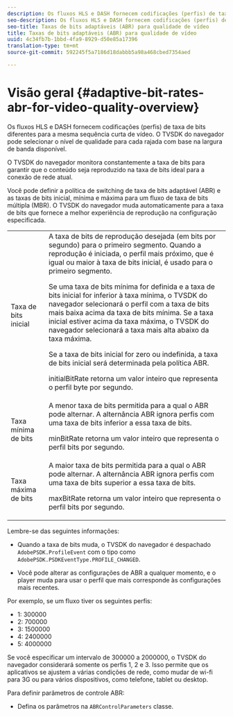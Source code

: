```yaml
---
description: Os fluxos HLS e DASH fornecem codificações (perfis) de taxa de bits diferentes para a mesma sequência curta de vídeo. O TVSDK do navegador pode selecionar o nível de qualidade para cada rajada com base na largura de banda disponível.
seo-description: Os fluxos HLS e DASH fornecem codificações (perfis) de taxa de bits diferentes para a mesma sequência curta de vídeo. O TVSDK do navegador pode selecionar o nível de qualidade para cada rajada com base na largura de banda disponível.
seo-title: Taxas de bits adaptáveis (ABR) para qualidade de vídeo
title: Taxas de bits adaptáveis (ABR) para qualidade de vídeo
uuid: 4c34fb7b-1bbd-4fa9-8929-d50e85a17396
translation-type: tm+mt
source-git-commit: 592245f5a7186d18dabbb5a98a468cbed7354aed

---
```



# Visão geral {#adaptive-bit-rates-abr-for-video-quality-overview}

Os fluxos HLS e DASH fornecem codificações (perfis) de taxa de bits diferentes para a mesma sequência curta de vídeo. O TVSDK do navegador pode selecionar o nível de qualidade para cada rajada com base na largura de banda disponível.

O TVSDK do navegador monitora constantemente a taxa de bits para garantir que o conteúdo seja reproduzido na taxa de bits ideal para a conexão de rede atual.

Você pode definir a política de switching de taxa de bits adaptável (ABR) e as taxas de bits inicial, mínima e máxima para um fluxo de taxa de bits múltipla (MBR). O TVSDK do navegador muda automaticamente para a taxa de bits que fornece a melhor experiência de reprodução na configuração especificada.

<table id="table_AF838E082235406AA359BF1C1A77F85F"> 
 <tbody> 
  <tr> 
   <td colname="col01"> Taxa de bits inicial </td> 
   <td colname="col2">A taxa de bits de reprodução desejada (em bits por segundo) para o primeiro segmento. Quando a reprodução é iniciada, o perfil mais próximo, que é igual ou maior à taxa de bits inicial, é usado para o primeiro segmento. <p> Se uma taxa de bits mínima for definida e a taxa de bits inicial for inferior à taxa mínima, o TVSDK do navegador selecionará o perfil com a taxa de bits mais baixa acima da taxa de bits mínima. Se a taxa inicial estiver acima da taxa máxima, o TVSDK do navegador selecionará a taxa mais alta abaixo da taxa máxima. </p> <p>Se a taxa de bits inicial for zero ou indefinida, a taxa de bits inicial será determinada pela política ABR. </p> <p><span class="codeph"> initialBitRate</span> retorna um valor inteiro que representa o perfil byte por segundo. </p> </td> 
  </tr> 
  <tr> 
   <td colname="col01"> Taxa mínima de bits </td> 
   <td colname="col2">A menor taxa de bits permitida para a qual o ABR pode alternar. A alternância ABR ignora perfis com uma taxa de bits inferior a essa taxa de bits. <p><span class="codeph"> minBitRate</span> retorna um valor inteiro que representa o perfil bits por segundo. </p> </td> 
  </tr> 
  <tr> 
   <td colname="col01"> Taxa máxima de bits </td> 
   <td colname="col2">A maior taxa de bits permitida para a qual o ABR pode alternar. A alternância ABR ignora perfis com uma taxa de bits superior a essa taxa de bits. <p><span class="codeph"> maxBitRate</span> retorna um valor inteiro que representa o perfil bits por segundo. </p> </td> 
  </tr> 
 </tbody> 
</table>

Lembre-se das seguintes informações:

* Quando a taxa de bits muda, o TVSDK do navegador é despachado `AdobePSDK.ProfileEvent` com o tipo como `AdobePSDK.PSDKEventType.PROFILE_CHANGED`.

* Você pode alterar as configurações de ABR a qualquer momento, e o player muda para usar o perfil que mais corresponde às configurações mais recentes.

Por exemplo, se um fluxo tiver os seguintes perfis:

* 1: 300000
* 2: 700000
* 3: 1500000
* 4: 2400000
* 5: 4000000

Se você especificar um intervalo de 300000 a 2000000, o TVSDK do navegador considerará somente os perfis 1, 2 e 3. Isso permite que os aplicativos se ajustem a várias condições de rede, como mudar de wi-fi para 3G ou para vários dispositivos, como telefone, tablet ou desktop.

Para definir parâmetros de controle ABR:

* Defina os parâmetros na `ABRControlParameters` classe.

